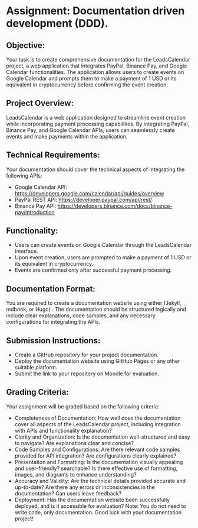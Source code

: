 # Assignment: Documentation driven development (DDD).

## Objective:
Your task is to create comprehensive documentation for the LeadsCalendar project, a web application that integrates PayPal, Binance Pay, and Google Calendar functionalities. The application allows users to create events on Google Calendar and prompts them to make a payment of 1 USD or its equivalent in cryptocurrency before confirming the event creation.

## Project Overview:
LeadsCalendar is a web application designed to streamline event creation while incorporating payment processing capabilities. By integrating PayPal, Binance Pay, and Google Calendar APIs, users can seamlessly create events and make payments within the application.
## Technical Requirements:
Your documentation should cover the technical aspects of integrating the following APIs:
* Google Calendar API: https://developers.google.com/calendar/api/guides/overview
* PayPal REST API: https://developer.paypal.com/api/rest/
* Binance Pay API: https://developers.binance.com/docs/binance-pay/introduction
## Functionality:
* Users can create events on Google Calendar through the LeadsCalendar interface.
* Upon event creation, users are prompted to make a payment of 1 USD or its equivalent in cryptocurrency.
* Events are confirmed only after successful payment processing.
## Documentation Format:
You are required to create a documentation website using either (Jekyll, mdbook, or Hugo) . The documentation should be structured logically and include clear explanations, code samples, and any necessary configurations for integrating the APIs.
## Submission Instructions:
* Create a GitHub repository for your project documentation.
* Deploy the documentation website using GitHub Pages or any other suitable platform.
* Submit the link to your repository on Moodle for evaluation.
## Grading Criteria:
Your assignment will be graded based on the following criteria:
* Completeness of Documentation: How well does the documentation cover all aspects of the LeadsCalendar project, including integration with APIs and functionality explanation?
* Clarity and Organization: Is the documentation well-structured and easy to navigate? Are explanations clear and concise?
* Code Samples and Configurations: Are there relevant code samples provided for API integration? Are configurations clearly explained?
* Presentation and Formatting: Is the documentation visually appealing and user-friendly? searchable? Is there effective use of formatting, images, and diagrams to enhance understanding?
* Accuracy and Validity: Are the technical details provided accurate and up-to-date? Are there any errors or inconsistencies in the documentation? Can users leave feedback?
* Deployment: Has the documentation website been successfully deployed, and is it accessible for evaluation?
Note: You do not need to write code, only documentation.
Good luck with your documentation project!
